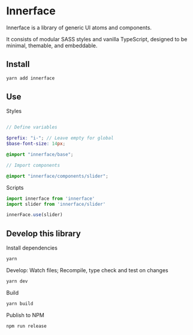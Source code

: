 # Innerface

Innerface is a library of generic UI atoms and components.

It consists of modular SASS styles and vanilla TypeScript, designed to be minimal, themable, and embeddable.


## Install

```sh
yarn add innerface
```


## Use

Styles

```scss

// Define variables

$prefix: "i-"; // Leave empty for global
$base-font-size: 14px;

@import "innerface/base";

// Import components

@import "innerface/components/slider";
```

Scripts

```ts
import innerface from 'innerface'
import slider from 'innerface/slider'

innerFace.use(slider)
```


## Develop this library

Install dependencies

```sh
yarn
```

Develop: Watch files; Recompile, type check and test on changes

```sh
yarn dev
```

Build

```sh
yarn build
```

Publish to NPM

```sh
npm run release
```

